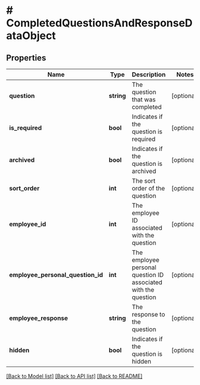 # # CompletedQuestionsAndResponseDataObject

## Properties

Name | Type | Description | Notes
------------ | ------------- | ------------- | -------------
**question** | **string** | The question that was completed | [optional]
**is_required** | **bool** | Indicates if the question is required | [optional]
**archived** | **bool** | Indicates if the question is archived | [optional]
**sort_order** | **int** | The sort order of the question | [optional]
**employee_id** | **int** | The employee ID associated with the question | [optional]
**employee_personal_question_id** | **int** | The employee personal question ID associated with the question | [optional]
**employee_response** | **string** | The response to the question | [optional]
**hidden** | **bool** | Indicates if the question is hidden | [optional]

[[Back to Model list]](../../README.md#models) [[Back to API list]](../../README.md#endpoints) [[Back to README]](../../README.md)
